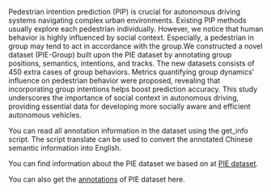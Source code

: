 Pedestrian intention prediction (PIP) is crucial for autonomous driving systems navigating complex urban environments. Existing PIP methods usually explore each pedestrian individually. However, we notice that human behavior is highly influenced by social context. Especially, a pedestrian in group may tend to act in accordance with the group.We constructed a novel dataset (PIE-Group) built upon the PIE dataset by annotating group positions, semantics, intentions, and tracks. The new datasets consists of 450 extra cases of group behaviors. Metrics quantifying group dynamics' influence on pedestrian behavior were proposed, revealing that incorporating group intentions helps boost prediction accuracy. This study underscores the importance of social context in autonomous driving, providing essential data for developing more socially aware and efficient autonomous vehicles.

You can read all annotation information in the dataset using the get_info script. The script translate can be used to convert the annotated Chinese semantic information into English.

You can find information about the PIE dataset we based on at [PIE dataset](http://data.nvision2.eecs.yorku.ca/PIE_dataset/).

You can also get the [annotations](https://pan.baidu.com/s/1akKW2XbTJr-88XkEQud7qw?pwd=2468) of PIE dataset here.
